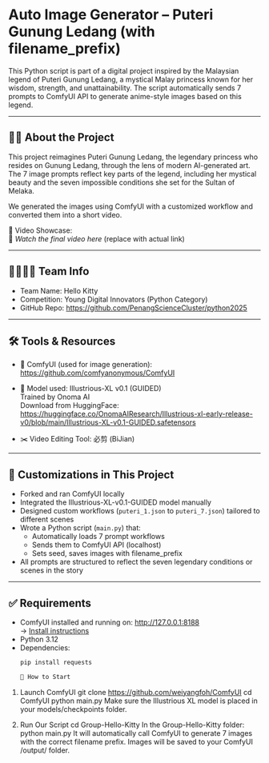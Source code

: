 # Auto Image Generator – Puteri Gunung Ledang (with filename_prefix)

This Python script is part of a digital project inspired by the Malaysian legend of Puteri Gunung Ledang, a mystical Malay princess known for her wisdom, strength, and unattainability. The script automatically sends 7 prompts to ComfyUI API to generate anime-style images based on this legend.

---

## 🧝‍♀️ About the Project

This project reimagines Puteri Gunung Ledang, the legendary princess who resides on Gunung Ledang, through the lens of modern AI-generated art. The 7 image prompts reflect key parts of the legend, including her mystical beauty and the seven impossible conditions she set for the Sultan of Melaka.

We generated the images using ComfyUI with a customized workflow and converted them into a short video.

🎥 Video Showcase:  
📎 *Watch the final video here* (replace with actual link)

---

## 👨‍👩‍👧‍👦 Team Info

- Team Name: Hello Kitty  
- Competition: Young Digital Innovators (Python Category)  
- GitHub Repo: https://github.com/PenangScienceCluster/python2025

---

## 🛠 Tools & Resources

- 🔧 ComfyUI (used for image generation):  
  https://github.com/comfyanonymous/ComfyUI

- 🧠 Model used: Illustrious-XL v0.1 (GUIDED)  
  Trained by Onoma AI  
  Download from HuggingFace:  
  https://huggingface.co/OnomaAIResearch/Illustrious-xl-early-release-v0/blob/main/Illustrious-XL-v0.1-GUIDED.safetensors

- ✂️ Video Editing Tool: 必剪 (BiJian)

---

## 🔧 Customizations in This Project

- Forked and ran ComfyUI locally
- Integrated the Illustrious-XL-v0.1-GUIDED model manually
- Designed custom workflows (`puteri_1.json` to `puteri_7.json`) tailored to different scenes
- Wrote a Python script (`main.py`) that:
  - Automatically loads 7 prompt workflows
  - Sends them to ComfyUI API (localhost)
  - Sets seed, saves images with filename_prefix
- All prompts are structured to reflect the seven legendary conditions or scenes in the story

---

## ✅ Requirements

- ComfyUI installed and running on: http://127.0.0.1:8188  
  → [Install instructions](https://github.com/comfyanonymous/ComfyUI)
- Python 3.12
- Dependencies:
  ```bash
  pip install requests

  🚀 How to Start
1. Launch ComfyUI
git clone https://github.com/weiyangfoh/ComfyUI
cd ComfyUI
python main.py
Make sure the Illustrious XL model is placed in your models/checkpoints folder.

3. Run Our Script
cd Group-Hello-Kitty
In the Group-Hello-Kitty folder:
python main.py
It will automatically call ComfyUI to generate 7 images with the correct filename prefix.
Images will be saved to your ComfyUI /output/ folder.
